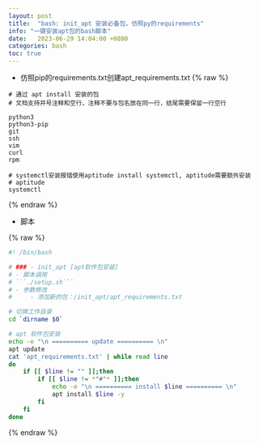 ```yaml
---
layout: post
title:  "bash: init_apt 安装必备包，仿照py的requirements"
info: "一键安装apt包的bash脚本"
date:   2023-06-29 14:04:00 +0800
categories: bash
toc: true
---
```


- 仿照pip的requirements.txt创建apt_requirements.txt
{% raw %}
```
# 通过 apt install 安装的包
# 文档支持井号注释和空行，注释不要与包名放在同一行，结尾需要保留一行空行

python3
python3-pip
git
ssh
vim
curl
rpm

# systemctl安装报错使用aptitude install systemctl, aptitude需要额外安装
# aptitude
systemctl
```
{% endraw %}

- 脚本

{% raw %}

```bash
#! /bin/bash

# ### - init_apt [apt软件包安装]
# - 脚本调用  
# ```./setup.sh```  
# - 参数修改  
#     - 添加新的包：/init_apt/apt_requirements.txt

# 切换工作目录
cd `dirname $0`

# apt 软件包安装
echo -e "\n ========== update ========== \n"
apt update
cat 'apt_requirements.txt' | while read line
do
    if [[ $line != "" ]];then 
        if [[ $line != *"#"* ]];then
            echo -e "\n ========== install $line ========== \n"
            apt install $line -y
        fi
    fi
done

```

{% endraw %}
